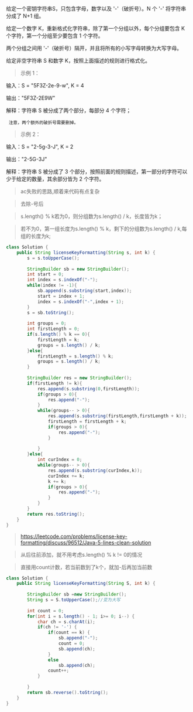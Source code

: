 给定一个密钥字符串S，只包含字母，数字以及 '-'（破折号）。N 个 '-' 将字符串分成了 N+1 组。

给定一个数字 K，重新格式化字符串，除了第一个分组以外，每个分组要包含 K 个字符，第一个分组至少要包含 1 个字符。

两个分组之间用 '-'（破折号）隔开，并且将所有的小写字母转换为大写字母。

给定非空字符串 S 和数字 K，按照上面描述的规则进行格式化。

>示例 1：

输入：S = "5F3Z-2e-9-w", K = 4

输出："5F3Z-2E9W"

解释：字符串 S 被分成了两个部分，每部分 4 个字符；

     注意，两个额外的破折号需要删掉。
     
>示例 2：

输入：S = "2-5g-3-J", K = 2

输出："2-5G-3J"

解释：字符串 S 被分成了 3 个部分，按照前面的规则描述，第一部分的字符可以少于给定的数量，其余部分皆为 2 个字符。


> ac失败的思路,顺着来代码有点复杂

>去除-号后

>s.length() % k若为0，则分组数为s.length() / k，长度皆为k；

>若不为0，第一组长度为s.length() % k，剩下的分组数为s.length() / k,每组的长度为k;
```java
class Solution {
    public String licenseKeyFormatting(String s, int k) {
        s = s.toUpperCase();
        
        StringBuilder sb = new StringBuilder();
        int start = 0;
        int index = s.indexOf("-");
        while(index != -1){ 
            sb.append(s.substring(start,index));
            start = index + 1;
            index = s.indexOf("-",index + 1);
        }
        s = sb.toString();
        
        int groups = 0;
        int firstLength = 0;
        if(s.length() % k == 0){
            firstLength = k;
            groups = s.length() / k;
        }else{
            firstLength = s.length() % k;
            groups = s.length() / k;
        }
        
        StringBuilder res = new StringBuilder();
        if(firstLength != k){
            res.append(s.substring(0,firstLength));
            if(groups > 0){
                res.append("-");
            }
            while(groups-- > 0){
                res.append(s.substring(firstLength,firstLength + k));
                firstLength = firstLength + k;
                if(groups > 0){
                    res.append("-");
                }
                
            }  
        }else{
            int curIndex = 0;
            while(groups-- > 0){
                res.append(s.substring(curIndex,k));
                curIndex += k;
                k += k;
                if(groups > 0){
                    res.append("-");
                }
            }
        }
        return res.toString();
    }
}
```

>https://leetcode.com/problems/license-key-formatting/discuss/96512/Java-5-lines-clean-solution

>从后往前添加，就不用考虑s.length() % k != 0的情况

>直接用count计数，若当前数到了k个，就加-后再加当前数
```java
class Solution {
    public String licenseKeyFormatting(String S, int k) {
        
        StringBuilder sb =new StringBuilder();
        String s = S.toUpperCase();//变为大写
        
        int count = 0;
        for(int i = s.length() - 1; i>= 0; i--) {
            char ch = s.charAt(i);
            if(ch != '-') {
                if(count == k) {
                    sb.append("-");
                    count = 0;
                    sb.append(ch);
                }
                else
                    sb.append(ch);
                count++;
            }
            
        }
        return sb.reverse().toString();     
    }
}
```

